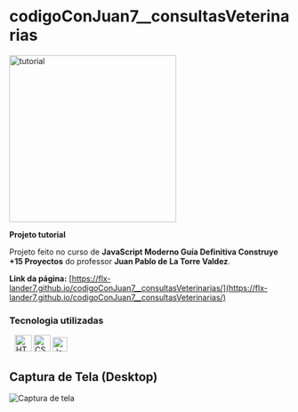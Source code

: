 # codigoConJuan7__consultasVeterinarias

  <div>
    <img
      style="width: 300px"
      src="https://github.com/flx-lander7/codeLessons/blob/main/tutorial.png"
      alt="tutorial"
    />
  </div>
  
  **Projeto tutorial**

Projeto feito no curso de __JavaScript Moderno Guía Definitiva Construye +15 Proyectos__ do professor __Juan Pablo de La Torre Valdez__.

__Link da página:__ [https://flx-lander7.github.io/codigoConJuan7__consultasVeterinarias/](https://flx-lander7.github.io/codigoConJuan7__consultasVeterinarias/)

### Tecnologia utilizadas

<div style="margin: 0px 10px">
      <img
        style="width: 30px"
        src="https://www.svgrepo.com/show/353884/html-5.svg"
        alt="HTML5"
      />
      <img
        style="width: 30px"
        src="https://www.svgrepo.com/show/353623/css-3.svg"
        alt="CSS3"
      />
      <img
        style="width: 26px"
        src="https://www.svgrepo.com/show/355081/js.svg"
        alt="Javascript"
      />
</div>

## Captura de Tela (Desktop)

![Captura de tela](https://raw.githubusercontent.com/flx-lander7/codigoConJuan7__consultasVeterinarias/main/capturaDeTela.consultasVeterinarias.png)
